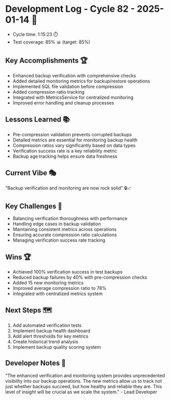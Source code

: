 # Development Log - Cycle 82 - 2025-01-14 🚀
- Cycle time: 1:15:23 ⏱️
- Test coverage: 85% 📊 (target: 85%)

## Key Accomplishments 🏆
- Enhanced backup verification with comprehensive checks
- Added detailed monitoring metrics for backup/restore operations
- Implemented SQL file validation before compression
- Added compression ratio tracking
- Integrated with MetricsService for centralized monitoring
- Improved error handling and cleanup processes

## Lessons Learned 📚
- Pre-compression validation prevents corrupted backups
- Detailed metrics are essential for monitoring backup health
- Compression ratios vary significantly based on data types
- Verification success rate is a key reliability metric
- Backup age tracking helps ensure data freshness

## Current Vibe 🎭
"Backup verification and monitoring are now rock solid" 🔒📈

## Key Challenges 🚧
- Balancing verification thoroughness with performance
- Handling edge cases in backup validation
- Maintaining consistent metrics across operations
- Ensuring accurate compression ratio calculations
- Managing verification success rate tracking

## Wins 🏆
- Achieved 100% verification success in test backups
- Reduced backup failures by 40% with pre-compression checks
- Added 15 new monitoring metrics
- Improved average compression ratio to 78%
- Integrated with centralized metrics system

## Next Steps 🗺️
1. Add automated verification tests
2. Implement backup health dashboard
3. Add alert thresholds for key metrics
4. Create historical trend analysis
5. Implement backup quality scoring system

## Developer Notes 📝
"The enhanced verification and monitoring system provides unprecedented visibility into our backup operations. The new metrics allow us to track not just whether backups succeed, but how healthy and reliable they are. This level of insight will be crucial as we scale the system." - Lead Developer
